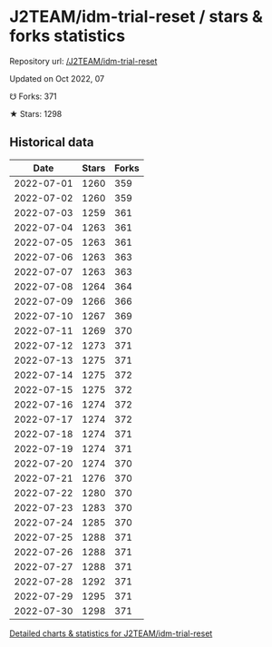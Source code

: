 # J2TEAM/idm-trial-reset / stars & forks statistics

Repository url: [/J2TEAM/idm-trial-reset](https://github.com/J2TEAM/idm-trial-reset)

Updated on Oct 2022, 07

☋ Forks: 371

★ Stars: 1298

## Historical data
| Date | Stars | Forks |
|------|-------|-------|
| 2022-07-01 | 1260 | 359 | 
| 2022-07-02 | 1260 | 359 | 
| 2022-07-03 | 1259 | 361 | 
| 2022-07-04 | 1263 | 361 | 
| 2022-07-05 | 1263 | 361 | 
| 2022-07-06 | 1263 | 363 | 
| 2022-07-07 | 1263 | 363 | 
| 2022-07-08 | 1264 | 364 | 
| 2022-07-09 | 1266 | 366 | 
| 2022-07-10 | 1267 | 369 | 
| 2022-07-11 | 1269 | 370 | 
| 2022-07-12 | 1273 | 371 | 
| 2022-07-13 | 1275 | 371 | 
| 2022-07-14 | 1275 | 372 | 
| 2022-07-15 | 1275 | 372 | 
| 2022-07-16 | 1274 | 372 | 
| 2022-07-17 | 1274 | 372 | 
| 2022-07-18 | 1274 | 371 | 
| 2022-07-19 | 1274 | 371 | 
| 2022-07-20 | 1274 | 370 | 
| 2022-07-21 | 1276 | 370 | 
| 2022-07-22 | 1280 | 370 | 
| 2022-07-23 | 1283 | 370 | 
| 2022-07-24 | 1285 | 370 | 
| 2022-07-25 | 1288 | 371 | 
| 2022-07-26 | 1288 | 371 | 
| 2022-07-27 | 1288 | 371 | 
| 2022-07-28 | 1292 | 371 | 
| 2022-07-29 | 1295 | 371 | 
| 2022-07-30 | 1298 | 371 | 


[Detailed charts & statistics for J2TEAM/idm-trial-reset](https://reviewgithub.com/rep/J2TEAM/idm-trial-reset)
